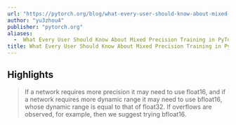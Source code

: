 ```yaml
---
url: "https://pytorch.org/blog/what-every-user-should-know-about-mixed-precision-training-in-pytorch/?utm_source=twitter&utm_medium=organic_social&utm_campaign=blog&utm_content=mixed-precision-training-in-pytorch"
author: "yu3zhou4"
publisher: "pytorch.org"
aliases:
  -  What Every User Should Know About Mixed Precision Training in PyTorch
title: What Every User Should Know About Mixed Precision Training in PyTorch
---
```


## Highlights
> If a network requires more precision it may need to use float16, and if a network requires more dynamic range it may need to use bfloat16, whose dynamic range is equal to that of float32. If overflows are observed, for example, then we suggest trying bfloat16.

